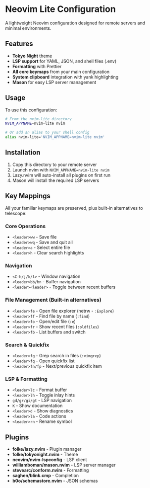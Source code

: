# Neovim Lite Configuration

A lightweight Neovim configuration designed for remote servers and minimal environments.

## Features

- **Tokyo Night** theme
- **LSP support** for YAML, JSON, and shell files (.env)
- **Formatting** with Prettier
- **All core keymaps** from your main configuration
- **System clipboard** integration with yank highlighting
- **Mason** for easy LSP server management

## Usage

To use this configuration:

```bash
# From the nvim-lite directory
NVIM_APPNAME=nvim-lite nvim

# Or add an alias to your shell config
alias nvim-lite='NVIM_APPNAME=nvim-lite nvim'
```

## Installation

1. Copy this directory to your remote server
2. Launch nvim with `NVIM_APPNAME=nvim-lite nvim`
3. Lazy.nvim will auto-install all plugins on first run
4. Mason will install the required LSP servers

## Key Mappings

All your familiar keymaps are preserved, plus built-in alternatives to telescope:

### Core Operations
- `<leader>ww` - Save file
- `<leader>wq` - Save and quit all
- `<leader>a` - Select entire file
- `<leader>h` - Clear search highlights

### Navigation
- `<C-h/j/k/l>` - Window navigation
- `<leader>bb/bn` - Buffer navigation
- `<leader><leader>` - Toggle between recent buffers

### File Management (Built-in alternatives)
- `<leader>fe` - Open file explorer (netrw - `:Explore`)
- `<leader>ff` - Find file by name (`:find`)
- `<leader>fo` - Open/edit file (`:e`)
- `<leader>fr` - Show recent files (`:oldfiles`)
- `<leader>fb` - List buffers and switch

### Search & Quickfix
- `<leader>fg` - Grep search in files (`:vimgrep`)
- `<leader>fq` - Open quickfix list
- `<leader>fn/fp` - Next/previous quickfix item

### LSP & Formatting
- `<leader>lc` - Format buffer
- `<leader>lh` - Toggle inlay hints
- `gd/gr/gi/gt` - LSP navigation
- `K` - Show documentation
- `<leader>d` - Show diagnostics
- `<leader>la` - Code actions
- `<leader>rn` - Rename symbol

## Plugins

- **folke/lazy.nvim** - Plugin manager
- **folke/tokyonight.nvim** - Theme
- **neovim/nvim-lspconfig** - LSP client
- **williamboman/mason.nvim** - LSP server manager
- **stevearc/conform.nvim** - Formatting
- **saghen/blink.cmp** - Completion
- **b0o/schemastore.nvim** - JSON schemas